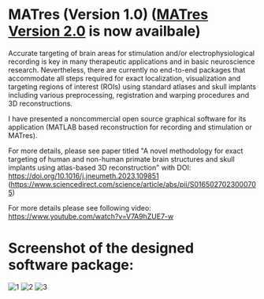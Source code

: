 # MATres (Version 1.0)  ([MATres Version 2.0](https://github.com/fmnh/MATres-V2.0) is now availbale)




Accurate targeting of brain areas for stimulation and/or electrophysiological recording is key in many therapeutic applications and in basic neuroscience research. Nevertheless, there are currently no end-to-end packages that accommodate all steps required for exact localization, visualization and targeting regions of interest (ROIs) using standard atlases and skull implants including various preprocessing, registration and warping procedures and 3D reconstructions. 


I have presented a noncommercial open source graphical software for its application (MATLAB based reconstruction for recording and stimulation or MATres).

For more details, please see paper titled "A novel methodology for exact targeting of human and non-human primate brain structures and skull implants using atlas-based 3D reconstruction" with DOI: https://doi.org/10.1016/j.jneumeth.2023.109851
(https://www.sciencedirect.com/science/article/abs/pii/S0165027023000705)

For more details please see following video:
https://www.youtube.com/watch?v=V7A9hZUE7-w



# Screenshot of the designed software package:


![1](https://user-images.githubusercontent.com/130893427/235866664-efc75884-9dc3-4b56-be53-23b4c7d8fd22.PNG)
![2](https://user-images.githubusercontent.com/130893427/235866678-f62f2b70-dfbe-4b1d-8cd8-fd142a5df240.PNG)
![3](https://user-images.githubusercontent.com/130893427/235866683-616d03bc-046a-4343-ac37-ec055079b072.PNG)
